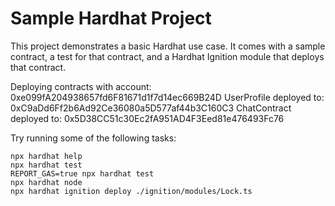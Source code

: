 # Sample Hardhat Project

This project demonstrates a basic Hardhat use case. It comes with a sample contract, a test for that contract, and a Hardhat Ignition module that deploys that contract.

Deploying contracts with account: 0xe099fA204938657fd6F81671d1f7d14ec669B24D
UserProfile deployed to: 0xC9aDd6Ff2b6Ad92Ce36080a5D577af44b3C160C3
ChatContract deployed to: 0x5D38CC51c30Ec2fA951AD4F3Eed81e476493Fc76

Try running some of the following tasks:

```shell
npx hardhat help
npx hardhat test
REPORT_GAS=true npx hardhat test
npx hardhat node
npx hardhat ignition deploy ./ignition/modules/Lock.ts
```
